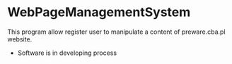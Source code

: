 # WebPageManagementSystem

This program allow register user to manipulate a content of preware.cba.pl website.

- Software is in developing process
